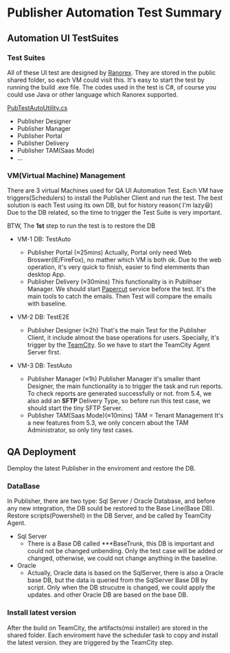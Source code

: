 # Publisher Automation Test Summary
## Automation UI TestSuites
### Test Suites
All of these UI test are designed by [Ranorex](https://www.ranorex.com/).
They are stored in the public shared folder, so each VM could visit this.
It's easy to start the test by running the build .exe file.
The codes used in the test is C#, of course you could use Java or other language which Ranorex supported.

[PubTestAutoUtility.cs](https://github.com/bearfly1990/PowerScript/blob/master/Private/Publisher/PubTestAutoUtility.cs)
- Publisher Designer
- Publisher Manager
- Publisher Portal
- Publisher Delivery
- Publisher TAM(Saas Mode)
- ...

### VM(Virtual Machine) Management
There are 3 virtual Machines used for QA UI Automation Test.
Each VM have triggers(Schedulers) to install the Publisher Client and run the test.
The best solution is each Test using its own DB, but for history reason( I'm lazy:laughing:)
Due to the DB related, so the time to trigger the Test Suite is very important.

BTW, The **1st** step to run the test is to restore the DB

* VM-1
DB: TestAuto
  * Publisher Portal (≈25mins)
Actually, Portal only need Web Broswer(IE/FireFox), no mather which VM is both ok.
Due to the web operation, it's very quick to finish, easier to find elemments than desktop App.
  * Publisher Delivery (≈30mins)
This functionality is in Publihser Manager.
We should start [Papercut](http://papercut.codeplex.com/) service before the test. It's the main tools to catch the emails.
Then Test will compare the emails with baseline.

* VM-2
DB: TestE2E
  * Publisher Designer (≈2h)
  That's the main Test for the Publisher Client, it include almost the base operations for users.
Specially, it's trigger by the [TeamCity](http://www.jetbrains.com/teamcity/).
So we have to start the TeamCity Agent Server first.

* VM-3
DB: TestAuto
  * Publisher Manager (≈1h)
Publisher Manager it's smaller thant Designer, the main functionality is to trigger the task and run reports.
To check reports are generated successfully or not.
from 5.4, we also add an **SFTP** Delivery Type, so before run this test case, we should start the tiny SFTP Server.
  * Publisher TAM(Saas Mode)(≈10mins)
TAM = Tenant Management
It's a new features from 5.3, we only concern about the TAM Administrator, so only tiny test cases.

## QA Deployment
Demploy the latest Publisher in the enviroment and restore the DB.
### DataBase
In Publisher, there are two type: Sql Server / Oracle Database, and before any new integration, the DB sould be restored to the Base Line(Base DB). Restore scripts(Powershell) in the DB Server, and be called by TeamCity Agent.
* Sql Server
  * There is a Base DB called \*\*\*BaseTrunk, this DB is important and could not be changed unbending. Only the test case will be added or changed, otherwise, we could not change anything in the baseline.
* Oracle
  * Actually, Oracle data is based on the SqlServer, there is also a Oracle base DB, but the data is queried from the SqlServer Base DB by script. Only when the DB strucutre is changed, we could apply the updates. and other Oracle DB are based on the base DB.
### Install latest version
After the build on TeamCity, the artifacts(msi installer) are stored in the shared folder. Each enviroment have the scheduler task to copy and install the latest version. they are triggered by the TeamCity step.
